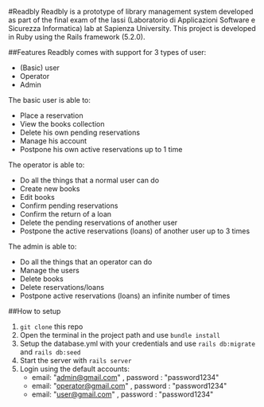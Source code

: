 #Readbly
Readbly is a prototype of library management system developed as part of the final exam of the lassi (Laboratorio di Applicazioni Software e Sicurezza Informatica) lab at Sapienza University.
This project is developed in Ruby using the Rails framework (5.2.0).

##Features
Readbly comes with support for 3 types of user:
- (Basic) user
- Operator
- Admin

The basic user is able to:
- Place a reservation
- View the books collection
- Delete his own pending reservations 
- Manage his account
- Postpone his own active reservations up to 1 time

The operator is able to:
- Do all the things that a normal user can do
- Create new books
- Edit books
- Confirm pending reservations
- Confirm the return of a loan
- Delete the pending reservations of another user
- Postpone the active reservations (loans) of another user up to 3 times

The admin is able to:
- Do all the things that an operator can do
- Manage the users
- Delete books
- Delete reservations/loans
- Postpone active reservations (loans) an infinite number of times

##How to setup 
1.  ``git clone`` this repo 
2.  Open the terminal in the project path and use `bundle install`
3. Setup the database.yml with your credentials and use `rails db:migrate` and `rails db:seed`
4. Start the server with `rails server`
5. Login using the default accounts:
	- email: "admin@gmail.com" , password : "password1234"
	-  email: "operator@gmail.com" , password : "password1234"
	-  email: "user@gmail.com" , password : "password1234"
